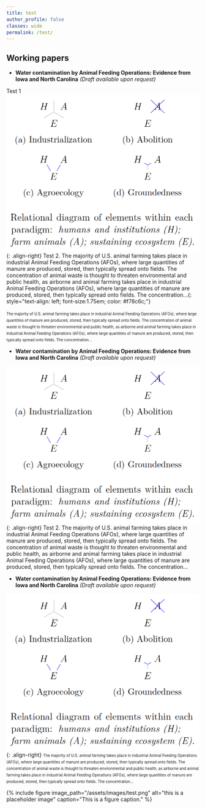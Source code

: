 ```yaml
---
title: test
author_profile: false
classes: wide
permalink: /test/
---
```



## Working papers

  - **Water contamination by Animal Feeding Operations: Evidence from Iowa
and North Carolina**  *(Draft available upon request)*  

Test 1
![image-right](/assets/images/fig_groundingAF.png){: .align-right} Test 2. The majority of U.S. animal farming takes place in industrial Animal Feeding Operations (AFOs), where large quantities of manure are produced, stored, then typically spread onto fields. The concentration of animal waste is thought to threaten environmental and public health, as airborne and animal farming takes place in industrial Animal Feeding Operations (AFOs), where large quantities of manure are produced, stored, then typically spread onto fields. The concentration...{: style="text-align: left; font-size:1.75em; color: #f78c6c;"}

<span style="font-size:0.7em; line-height:0.7em;">
The majority of U.S. animal farming takes place in industrial Animal Feeding Operations (AFOs), where large quantities of manure are produced, stored, then typically spread onto fields. The concentration of animal waste is thought to threaten environmental and public health, as airborne and animal farming takes place in industrial Animal Feeding Operations (AFOs), where large quantities of manure are produced, stored, then typically spread onto fields. The concentration...
</span>

  - **Water contamination by Animal Feeding Operations: Evidence from Iowa
and North Carolina**  *(Draft available upon request)*  

![image-right](/assets/images/fig_groundingAF.png){: .align-right}
Test 2. The majority of U.S. animal farming takes place in industrial Animal Feeding Operations (AFOs), where large quantities of manure are produced, stored, then typically spread onto fields. The concentration of animal waste is thought to threaten environmental and public health, as airborne and animal farming takes place in industrial Animal Feeding Operations (AFOs), where large quantities of manure are produced, stored, then typically spread onto fields. The concentration...

  - **Water contamination by Animal Feeding Operations: Evidence from Iowa
and North Carolina**  *(Draft available upon request)*  

![image-right](/assets/images/fig_groundingAF.png){: .align-right}
<span style="font-size:0.7em; line-height:0.7em;">
The majority of U.S. animal farming takes place in industrial Animal Feeding Operations (AFOs), where large quantities of manure are produced, stored, then typically spread onto fields. The concentration of animal waste is thought to threaten environmental and public health, as airborne and animal farming takes place in industrial Animal Feeding Operations (AFOs), where large quantities of manure are produced, stored, then typically spread onto fields. The concentration...
</span>

{% include figure image_path="/assets/images/test.png" alt="this is a placeholder image" caption="This is a figure caption." %}

